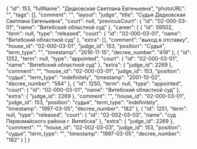 {
    "id": 153,
    "fullName": "Дедковская Светлана Евгеньевна",
    "photoURL": "",
    "tags": [],
    "comment": "",
    "layout": "judge",
    "title": "Судья Дедковская Светлана Евгеньевна",
    "court": null,
    "previousCourt": {
        "id": "02-000-03-01",
        "name": "Витебский областной суд"
    },
    "career": [
        {
            "id": 59502,
            "term": null,
            "type": "released",
            "court": {
                "id": "02-000-03-01",
                "name": "Витебский областной суд"
            },
            "extra": [],
            "comment": "выход в отставку",
            "house_id": "02-000-03-01",
            "judge_id": 153,
            "position": "Судья",
            "term_type": "",
            "timestamp": "2016-11-15",
            "decree_number": "419"
        },
        {
            "id": 1252,
            "term": null,
            "type": "appointed",
            "court": {
                "id": "02-000-03-01",
                "name": "Витебский областной суд"
            },
            "extra": {
                "judge_id": 2269
            },
            "comment": "",
            "house_id": "02-000-03-01",
            "judge_id": 153,
            "position": "судья",
            "term_type": "indefinitely",
            "timestamp": "2001-10-02",
            "decree_number": "564"
        },
        {
            "id": 1250,
            "term": null,
            "type": "appointed",
            "court": {
                "id": "02-000-03-01",
                "name": "Витебский областной суд"
            },
            "extra": {
                "judge_id": 2269
            },
            "comment": "",
            "house_id": "02-000-03-01",
            "judge_id": 153,
            "position": "судья",
            "term_type": "indefinitely",
            "timestamp": "1997-03-05",
            "decree_number": "182"
        },
        {
            "id": 1251,
            "term": null,
            "type": "released",
            "court": {
                "id": "02-002-03-03",
                "name": "суд Первомайского района г. Витебска"
            },
            "extra": {
                "judge_id": 2269
            },
            "comment": "",
            "house_id": "02-002-03-03",
            "judge_id": 153,
            "position": "судья",
            "term_type": "",
            "timestamp": "1997-03-05",
            "decree_number": "182"
        }
    ]
}